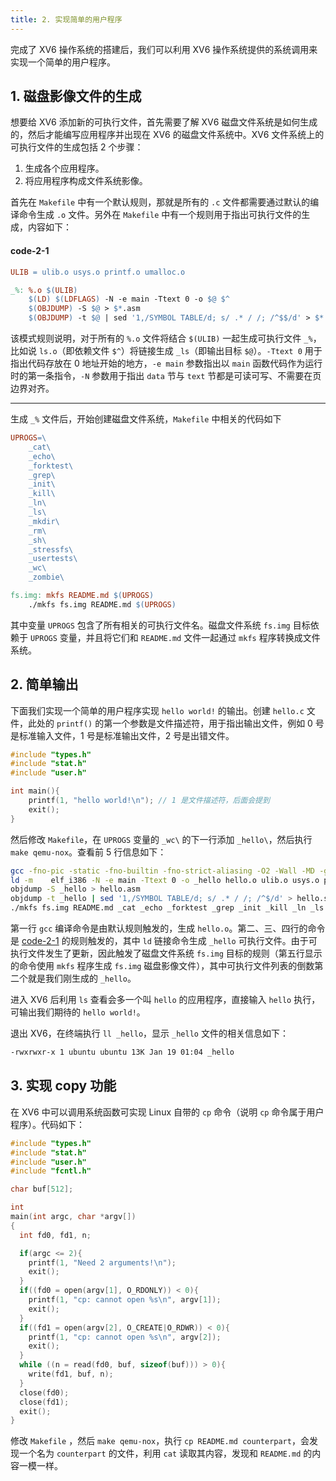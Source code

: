 ```yaml
---
title: 2. 实现简单的用户程序
---
```


完成了 XV6 操作系统的搭建后，我们可以利用 XV6 操作系统提供的系统调用来实现一个简单的用户程序。

## 1. 磁盘影像文件的生成

想要给 XV6 添加新的可执行文件，首先需要了解 XV6 磁盘文件系统是如何生成的，然后才能编写应用程序并出现在 XV6 的磁盘文件系统中。XV6 文件系统上的可执行文件的生成包括 2 个步骤：

1. 生成各个应用程序。
2. 将应用程序构成文件系统影像。

首先在 `Makefile` 中有一个默认规则，那就是所有的 `.c` 文件都需要通过默认的编译命令生成 `.o` 文件。另外在 `Makefile` 中有一个规则用于指出可执行文件的生成，内容如下：

#### code-2-1

```makefile
ULIB = ulib.o usys.o printf.o umalloc.o

_%: %.o $(ULIB)
    $(LD) $(LDFLAGS) -N -e main -Ttext 0 -o $@ $^
    $(OBJDUMP) -S $@ > $*.asm
    $(OBJDUMP) -t $@ | sed '1,/SYMBOL TABLE/d; s/ .* / /; /^$$/d' > $*.sym
```

该模式规则说明，对于所有的 `%.o` 文件将结合 `$(ULIB)` 一起生成可执行文件 `_%`，比如说 `ls.o`（即依赖文件 `$^`）将链接生成 `_ls`（即输出目标 `$@`）。`-Ttext 0` 用于指出代码存放在 0 地址开始的地方，`-e main` 参数指出以 `main` 函数代码作为运行时的第一条指令，`-N` 参数用于指出 `data` 节与 `text` 节都是可读可写、不需要在页边界对齐。

---

生成 `_%` 文件后，开始创建磁盘文件系统，`Makefile` 中相关的代码如下

```makefile
UPROGS=\
    _cat\
    _echo\
    _forktest\
    _grep\
    _init\
    _kill\
    _ln\
    _ls\
    _mkdir\
    _rm\
    _sh\
    _stressfs\
    _usertests\
    _wc\
    _zombie\

fs.img: mkfs README.md $(UPROGS)
    ./mkfs fs.img README.md $(UPROGS)
```

其中变量 `UPROGS` 包含了所有相关的可执行文件名。磁盘文件系统 `fs.img` 目标依赖于 `UPROGS` 变量，并且将它们和 `README.md` 文件一起通过 `mkfs` 程序转换成文件系统。

## 2. 简单输出

下面我们实现一个简单的用户程序实现 `hello world!` 的输出。创建 `hello.c` 文件，此处的 `printf()` 的第一个参数是文件描述符，用于指出输出文件，例如 0 号是标准输入文件，1 号是标准输出文件，2 号是出错文件。

```c
#include "types.h"
#include "stat.h"
#include "user.h"

int main(){
	printf(1, "hello world!\n"); // 1 是文件描述符，后面会提到
	exit();
}
```

然后修改 `Makefile`，在 `UPROGS` 变量的 `_wc\` 的下一行添加 `_hello\`，然后执行 `make qemu-nox`。查看前 5 行信息如下：

```bash
gcc -fno-pic -static -fno-builtin -fno-strict-aliasing -O2 -Wall -MD -ggdb -m32 -Werror -fno-omit-frame-pointer -fno-stack-protector -fno-pie -no-pie   -c -o hello.o hello.c
ld -m    elf_i386 -N -e main -Ttext 0 -o _hello hello.o ulib.o usys.o printf.o umalloc.o
objdump -S _hello > hello.asm
objdump -t _hello | sed '1,/SYMBOL TABLE/d; s/ .* / /; /^$/d' > hello.sym
./mkfs fs.img README.md _cat _echo _forktest _grep _init _kill _ln _ls _mkdir _rm _sh _stressfs _usertests _wc _hello _zombie 
```

第一行 `gcc` 编译命令是由默认规则触发的，生成 `hello.o`。第二、三、四行的命令是 [code-2-1](#code-2-1) 的规则触发的，其中 `ld` 链接命令生成 `_hello` 可执行文件。由于可执行文件发生了更新，因此触发了磁盘文件系统 `fs.img` 目标的规则（第五行显示的命令使用 `mkfs` 程序生成 `fs.img` 磁盘影像文件），其中可执行文件列表的倒数第二个就是我们刚生成的 `_hello`。

进入 XV6 后利用 `ls` 查看会多一个叫 `hello` 的应用程序，直接输入 `hello` 执行，可输出我们期待的 `hello world!`。

退出 XV6，在终端执行 `ll _hello`，显示 `_hello` 文件的相关信息如下：

```bash
-rwxrwxr-x 1 ubuntu ubuntu 13K Jan 19 01:04 _hello
```

## 3. 实现 copy 功能

在 XV6 中可以调用系统函数可实现 Linux 自带的 `cp` 命令（说明 `cp` 命令属于用户程序）。代码如下：

```c
#include "types.h"
#include "stat.h"
#include "user.h"
#include "fcntl.h"

char buf[512];

int
main(int argc, char *argv[])
{
  int fd0, fd1, n;

  if(argc <= 2){
    printf(1, "Need 2 arguments!\n");
    exit();
  }
  if((fd0 = open(argv[1], O_RDONLY)) < 0){
    printf(1, "cp: cannot open %s\n", argv[1]);
    exit();
  }
  if((fd1 = open(argv[2], O_CREATE|O_RDWR)) < 0){
    printf(1, "cp: cannot open %s\n", argv[2]); 
    exit();
  }  
  while ((n = read(fd0, buf, sizeof(buf))) > 0){
    write(fd1, buf, n);
  }
  close(fd0);
  close(fd1);
  exit();
}
```

修改 `Makefile` ，然后 `make qemu-nox`，执行 `cp README.md counterpart`，会发现一个名为 `counterpart` 的文件，利用 `cat` 读取其内容，发现和 `README.md` 的内容一模一样。